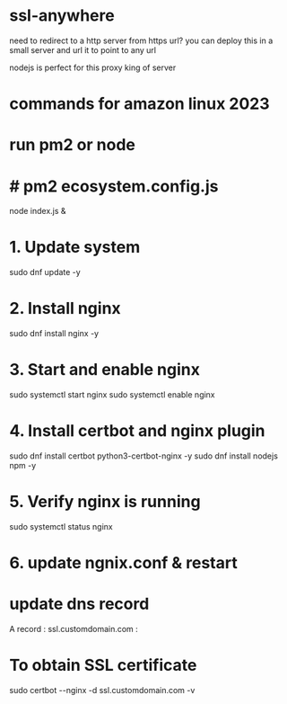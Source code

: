# ssl-anywhere
need to redirect to a http server from https url? you can deploy this in a small server and url it to point to any url


nodejs is perfect for this proxy king of server


# commands for amazon linux 2023

# run pm2 or node
# # pm2 ecosystem.config.js
node index.js &

# 1. Update system
sudo dnf update -y

# 2. Install nginx
sudo dnf install nginx -y

# 3. Start and enable nginx
sudo systemctl start nginx
sudo systemctl enable nginx


# 4. Install certbot and nginx plugin
sudo dnf install certbot python3-certbot-nginx -y
sudo dnf install nodejs npm -y

# 5. Verify nginx is running
sudo systemctl status nginx

# 6. update ngnix.conf & restart 

# update dns record
A record : ssl.customdomain.com : <ec2 public ip>

# To obtain SSL certificate
sudo certbot --nginx -d ssl.customdomain.com -v
